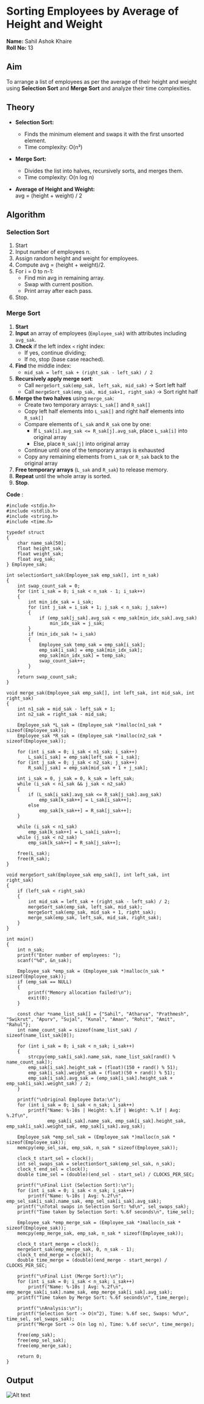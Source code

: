 # Sorting Employees by Average of Height and Weight

**Name:** Sahil Ashok Khaire  
**Roll No:** 13 

## Aim
To arrange a list of employees as per the average of their height and weight using **Selection Sort** and **Merge Sort** and analyze their time complexities.


## Theory
- **Selection Sort:**  
  - Finds the minimum element and swaps it with the first unsorted element.
  - Time complexity: O(n²)
- **Merge Sort:**  
  - Divides the list into halves, recursively sorts, and merges them.
  - Time complexity: O(n log n)

- **Average of Height and Weight:**  
  avg = (height + weight) / 2  


## Algorithm

### Selection Sort
1. Start
2. Input number of employees n.
3. Assign random height and weight for employees.
4. Compute avg = (height + weight)/2.
5. For i = 0 to n-1:
   - Find min avg in remaining array.
   - Swap with current position.
   - Print array after each pass.
6. Stop.

### Merge Sort
1. **Start**  
2. **Input** an array of employees (`Employee_sak`) with attributes including `avg_sak`.  
3. **Check** if the left index `<` right index:  
   - If yes, continue dividing;  
   - If no, stop (base case reached).  
4. **Find** the middle index:  
   - `mid_sak = left_sak + (right_sak - left_sak) / 2`  
5. **Recursively apply merge sort**:  
   - Call `mergeSort_sak(emp_sak, left_sak, mid_sak)` → Sort left half  
   - Call `mergeSort_sak(emp_sak, mid_sak+1, right_sak)` → Sort right half  
6. **Merge the two halves** using `merge_sak`:  
   - Create two temporary arrays: `L_sak[]` and `R_sak[]`  
   - Copy left half elements into `L_sak[]` and right half elements into `R_sak[]`  
   - Compare elements of `L_sak` and `R_sak` one by one:  
     - If `L_sak[i].avg_sak <= R_sak[j].avg_sak`, place `L_sak[i]` into original array  
     - Else, place `R_sak[j]` into original array  
   - Continue until one of the temporary arrays is exhausted  
   - Copy any remaining elements from `L_sak` or `R_sak` back to the original array  
7. **Free temporary arrays** (`L_sak` and `R_sak`) to release memory.  
8. **Repeat** until the whole array is sorted.  
9. **Stop**.  


**Code** :
      
```
#include <stdio.h>
#include <stdlib.h>
#include <string.h>
#include <time.h>   

typedef struct
{
    char name_sak[50];
    float height_sak;
    float weight_sak;
    float avg_sak;
} Employee_sak;

int selectionSort_sak(Employee_sak emp_sak[], int n_sak)
{
    int swap_count_sak = 0;
    for (int i_sak = 0; i_sak < n_sak - 1; i_sak++)
    {
        int min_idx_sak = i_sak;
        for (int j_sak = i_sak + 1; j_sak < n_sak; j_sak++)
        {
            if (emp_sak[j_sak].avg_sak < emp_sak[min_idx_sak].avg_sak)
                min_idx_sak = j_sak;
        }
        if (min_idx_sak != i_sak)
        {
            Employee_sak temp_sak = emp_sak[i_sak];
            emp_sak[i_sak] = emp_sak[min_idx_sak];
            emp_sak[min_idx_sak] = temp_sak;
            swap_count_sak++;
        }
    }
    return swap_count_sak;
}

void merge_sak(Employee_sak emp_sak[], int left_sak, int mid_sak, int right_sak)
{
    int n1_sak = mid_sak - left_sak + 1;
    int n2_sak = right_sak - mid_sak;

    Employee_sak *L_sak = (Employee_sak *)malloc(n1_sak * sizeof(Employee_sak));
    Employee_sak *R_sak = (Employee_sak *)malloc(n2_sak * sizeof(Employee_sak));

    for (int i_sak = 0; i_sak < n1_sak; i_sak++)
        L_sak[i_sak] = emp_sak[left_sak + i_sak];
    for (int j_sak = 0; j_sak < n2_sak; j_sak++)
        R_sak[j_sak] = emp_sak[mid_sak + 1 + j_sak];

    int i_sak = 0, j_sak = 0, k_sak = left_sak;
    while (i_sak < n1_sak && j_sak < n2_sak)
    {
        if (L_sak[i_sak].avg_sak <= R_sak[j_sak].avg_sak)
            emp_sak[k_sak++] = L_sak[i_sak++];
        else
            emp_sak[k_sak++] = R_sak[j_sak++];
    }

    while (i_sak < n1_sak)
        emp_sak[k_sak++] = L_sak[i_sak++];
    while (j_sak < n2_sak)
        emp_sak[k_sak++] = R_sak[j_sak++];

    free(L_sak);
    free(R_sak);
}

void mergeSort_sak(Employee_sak emp_sak[], int left_sak, int right_sak)
{
    if (left_sak < right_sak)
    {
        int mid_sak = left_sak + (right_sak - left_sak) / 2;
        mergeSort_sak(emp_sak, left_sak, mid_sak);
        mergeSort_sak(emp_sak, mid_sak + 1, right_sak);
        merge_sak(emp_sak, left_sak, mid_sak, right_sak);
    }
}

int main()
{
    int n_sak;
    printf("Enter number of employees: ");
    scanf("%d", &n_sak);

    Employee_sak *emp_sak = (Employee_sak *)malloc(n_sak * sizeof(Employee_sak));
    if (emp_sak == NULL)
    {
        printf("Memory allocation failed!\n");
        exit(0);
    }

    const char *name_list_sak[] = {"Sahil", "Atharva", "Prathmesh", "Swikrut", "Apurv", "Sujal", "Kunal", "Aman", "Rohit", "Amit", "Rahul"};
    int name_count_sak = sizeof(name_list_sak) / sizeof(name_list_sak[0]);

    for (int i_sak = 0; i_sak < n_sak; i_sak++)
    {
        strcpy(emp_sak[i_sak].name_sak, name_list_sak[rand() % name_count_sak]);
        emp_sak[i_sak].height_sak = (float)(150 + rand() % 51);
        emp_sak[i_sak].weight_sak = (float)(50 + rand() % 51);
        emp_sak[i_sak].avg_sak = (emp_sak[i_sak].height_sak + emp_sak[i_sak].weight_sak) / 2;
    }

    printf("\nOriginal Employee Data:\n");
    for (int i_sak = 0; i_sak < n_sak; i_sak++)
        printf("Name: %-10s | Height: %.1f | Weight: %.1f | Avg: %.2f\n",
               emp_sak[i_sak].name_sak, emp_sak[i_sak].height_sak, emp_sak[i_sak].weight_sak, emp_sak[i_sak].avg_sak);

    Employee_sak *emp_sel_sak = (Employee_sak *)malloc(n_sak * sizeof(Employee_sak));
    memcpy(emp_sel_sak, emp_sak, n_sak * sizeof(Employee_sak));

    clock_t start_sel = clock();
    int sel_swaps_sak = selectionSort_sak(emp_sel_sak, n_sak);
    clock_t end_sel = clock();
    double time_sel = (double)(end_sel - start_sel) / CLOCKS_PER_SEC;

    printf("\nFinal List (Selection Sort):\n");
    for (int i_sak = 0; i_sak < n_sak; i_sak++)
        printf("Name: %-10s | Avg: %.2f\n", emp_sel_sak[i_sak].name_sak, emp_sel_sak[i_sak].avg_sak);
    printf("\nTotal swaps in Selection Sort: %d\n", sel_swaps_sak);
    printf("Time taken by Selection Sort: %.6f seconds\n", time_sel);

    Employee_sak *emp_merge_sak = (Employee_sak *)malloc(n_sak * sizeof(Employee_sak));
    memcpy(emp_merge_sak, emp_sak, n_sak * sizeof(Employee_sak));

    clock_t start_merge = clock();
    mergeSort_sak(emp_merge_sak, 0, n_sak - 1);
    clock_t end_merge = clock();
    double time_merge = (double)(end_merge - start_merge) / CLOCKS_PER_SEC;

    printf("\nFinal List (Merge Sort):\n");
    for (int i_sak = 0; i_sak < n_sak; i_sak++)
        printf("Name: %-10s | Avg: %.2f\n", emp_merge_sak[i_sak].name_sak, emp_merge_sak[i_sak].avg_sak);
    printf("Time taken by Merge Sort: %.6f seconds\n", time_merge);

    printf("\nAnalysis:\n");
    printf("Selection Sort -> O(n^2), Time: %.6f sec, Swaps: %d\n", time_sel, sel_swaps_sak);
    printf("Merge Sort -> O(n log n), Time: %.6f sec\n", time_merge);

    free(emp_sak);
    free(emp_sel_sak);
    free(emp_merge_sak);

    return 0;
}

```

## Output
![Alt text](./assignment10.png)
